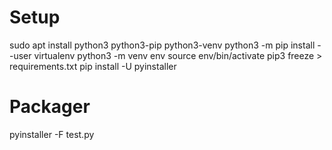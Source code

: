 # Setup
sudo apt install python3 python3-pip python3-venv
python3 -m pip install --user virtualenv
python3 -m venv env
source env/bin/activate
pip3 freeze > requirements.txt
pip install -U pyinstaller

# Packager
pyinstaller -F test.py